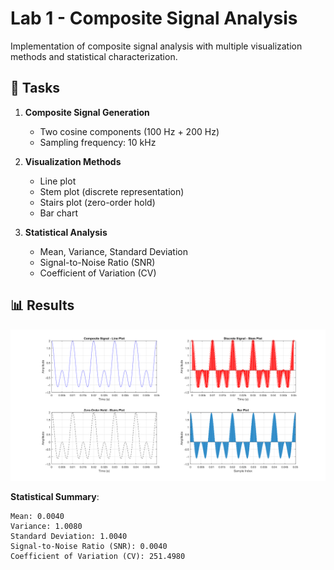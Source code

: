 # Lab 1 - Composite Signal Analysis

Implementation of composite signal analysis with multiple visualization methods and statistical characterization.

## 📝 Tasks
1. **Composite Signal Generation**  
   - Two cosine components (100 Hz + 200 Hz)
   - Sampling frequency: 10 kHz

2. **Visualization Methods**  
   - Line plot
   - Stem plot (discrete representation)
   - Stairs plot (zero-order hold)
   - Bar chart

3. **Statistical Analysis**  
   - Mean, Variance, Standard Deviation
   - Signal-to-Noise Ratio (SNR)
   - Coefficient of Variation (CV)

## 📊 Results
![Composite Signal Representations](time_domain_plots.png)

**Statistical Summary**:
```
Mean: 0.0040
Variance: 1.0080
Standard Deviation: 1.0040
Signal-to-Noise Ratio (SNR): 0.0040
Coefficient of Variation (CV): 251.4980
```
